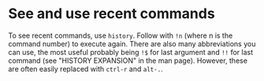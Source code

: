 # See and use recent commands

To see recent commands, use `history`. Follow with `!n` (where n is the command number) to execute again. There are also many abbreviations you can use, the most useful probably being `!$` for last argument and `!!` for last command (see "HISTORY EXPANSION" in the man page). However, these are often easily replaced with `ctrl-r` and `alt-.`.
